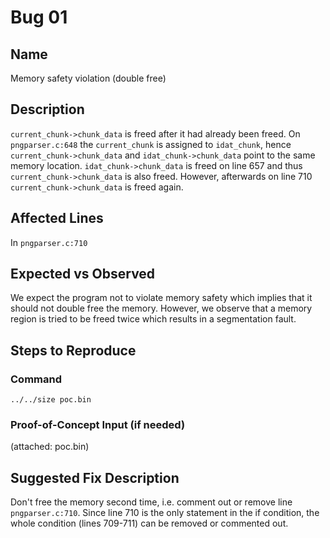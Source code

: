 # Bug 01
## Name
Memory safety violation (double free)

## Description
`current_chunk->chunk_data` is freed after it had already been freed. On `pngparser.c:648` the `current_chunk` is assigned to `idat_chunk`, hence `current_chunk->chunk_data` and `idat_chunk->chunk_data` point to the same memory location. `idat_chunk->chunk_data` is freed on line 657  and thus `current_chunk->chunk_data` is also freed. However, afterwards on line 710 `current_chunk->chunk_data` is freed again.

## Affected Lines
In `pngparser.c:710`

## Expected vs Observed
We expect the program not to violate memory safety which implies that it should not double free the memory. However, we observe that a memory region is tried to be freed twice which results in a segmentation fault.

## Steps to Reproduce
### Command
```
../../size poc.bin
```
### Proof-of-Concept Input (if needed)
(attached: poc.bin)

## Suggested Fix Description
Don't free the memory second time, i.e. comment out or remove line `pngparser.c:710`. Since line 710 is the only statement in the if condition, the whole condition (lines 709-711) can be removed or commented out.
